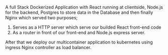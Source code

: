 A full Stack Dockerized Application with React running at clientside, Node.js for the backend, Postgres to store data in the Database and then finally Nginx which served two purposes;
1. Serves as a HTTP server which serve our builded React front-end code
2. As a router in front of our front-end and Node.js express server.

After that we deploy our multicontainer application to kubernetes using ingress Nginx controller as load balancer.
